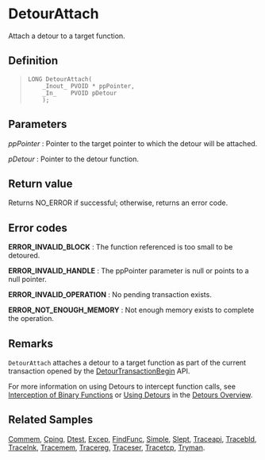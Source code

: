 DetourAttach
============

Attach a detour to a target function.

Definition
----------

>     LONG DetourAttach(
>         _Inout_ PVOID * ppPointer,
>         _In_    PVOID pDetour
>         );

Parameters
----------

*ppPointer*
:   Pointer to the target pointer to which the detour will be attached.

*pDetour*
:   Pointer to the detour function.

Return value
------------

Returns NO\_ERROR if successful; otherwise, returns an error code.

Error codes
-----------

**ERROR\_INVALID\_BLOCK**
:   The function referenced is too small to be detoured.

**ERROR\_INVALID\_HANDLE**
:   The ppPointer parameter is null or points to a null pointer.

**ERROR\_INVALID\_OPERATION**
:   No pending transaction exists.

**ERROR\_NOT\_ENOUGH\_MEMORY**
:   Not enough memory exists to complete the operation.

Remarks
-------

`DetourAttach` attaches a detour to a target function as part of the
current transaction opened by the
[DetourTransactionBegin](DetourTransactionBegin.md) API.

For more information on using Detours to intercept function calls, see
[Interception of Binary Functions](OverviewInterception.md) or [Using
Detours](OverviewUsing.md) in the [Detours Overview](Home.md).

Related Samples
---------------

[Commem](SampleCommem.md), [Cping](SampleCping.md),
[Dtest](SampleDtest.md), [Excep](SampleExcep.md),
[FindFunc](SampleFindFunc.md), [Simple](SampleSimple.md),
[Slept](SampleSlept.md), [Traceapi](SampleTraceapi.md),
[Tracebld](SampleTracebld.md), [Tracelnk](SampleTracelnk.md),
[Tracemem](SampleTracemem.md), [Tracereg](SampleTracereg.md),
[Traceser](SampleTraceser.md), [Tracetcp](SampleTracetcp.md),
[Tryman](SampleTryman.md).
